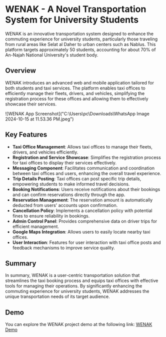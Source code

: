 # WENAK - A Novel Transportation System for University Students

WENAK is an innovative transportation system designed to enhance the commuting experience for university students, particularly those traveling from rural areas like Selat al Daher to urban centers such as Nablus. This platform targets approximately 50 students, accounting for about 70% of An-Najah National University's student body.

## Overview

WENAK introduces an advanced web and mobile application tailored for both students and taxi services. The platform enables taxi offices to efficiently manage their fleets, drivers, and vehicles, simplifying the registration process for these offices and allowing them to effectively showcase their services.

![WENAK App Screenshot]("C:\Users\pc\Downloads\WhatsApp Image 2024-10-15 at 11.53.36 PM.jpeg")

## Key Features

- **Taxi Office Management**: Allows taxi offices to manage their fleets, drivers, and vehicles efficiently.
- **Registration and Service Showcase**: Simplifies the registration process for taxi offices to display their services effectively.
- **Messaging Component**: Facilitates communication and coordination between taxi offices and users, enhancing the overall travel experience.
- **Trip Details Posting**: Taxi offices can post specific trip details, empowering students to make informed travel decisions.
- **Booking Notifications**: Users receive notifications about their bookings and can confirm reservations directly through the app.
- **Reservation Management**: The reservation amount is automatically deducted from users' accounts upon confirmation.
- **Cancellation Policy**: Implements a cancellation policy with potential fines to ensure reliability in bookings.
- **Admin Control Panel**: Provides comprehensive data on driver trips for efficient management.
- **Google Maps Integration**: Allows users to easily locate nearby taxi offices.
- **User Interaction**: Features for user interaction with taxi office posts and feedback mechanisms to improve service quality.

## Summary

In summary, WENAK is a user-centric transportation solution that streamlines the taxi booking process and equips taxi offices with effective tools for managing their operations. By significantly enhancing the commuting experience for university students, WENAK addresses the unique transportation needs of its target audience.

## Demo

You can explore the WENAK project demo at the following link: [WENAK Demo](https://drive.google.com/file/d/1Zu01v2nIGtuBcM-BSF9bBRnhQZSlAC-x/view?usp=sharing)
